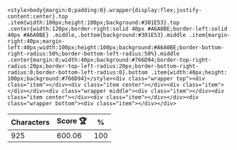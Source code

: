 `<style>body{margin:0;padding:0}.wrapper{display:flex;justify-content:center}.top .item{width:100px;height:100px;background:#301E53}.top .center{width:120px;border-right:solid 40px #A6A0BE;border-left:solid 40px #A6A0BE} .middle,.bottom{background:#301E53}.middle .item{margin-right:40px;margin-left:40px;width:100px;height:100px;background:#A6A0BE;border-bottom-right-radius:50%;border-bottom-left-radius:50%}.middle .center{margin:0;width:40px;background:#766D94;border-top-right-radius:20px;border-top-left-radius:20px;border-bottom-right-radius:0;border-bottom-left-radius:0}.bottom .item{width:40px;height: 100px;background:#766D94}</style><div class="wrapper top"><div class="item"></div><div class="item center"></div><div class="item"></div></div><div class="wrapper middle"><div class="item"></div><div class="item center"></div><div class="item"></div></div><div class="wrapper bottom"><div class="item"></div></div>`

| Characters | Score 🏆 | %   |
| ---------- | -------- | --- |
| 925        | 600.06   | 100 |
